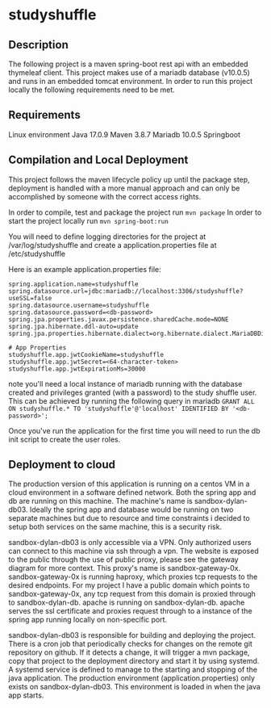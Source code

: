 # studyshuffle

## Description
The following project is a maven spring-boot rest api with an embedded thymeleaf client. This project makes use of a mariadb database (v10.0.5) and runs in an embedded tomcat environment.
In order to run this project locally the following requirements need to be met.

## Requirements
Linux environment
Java 17.0.9
Maven 3.8.7
Mariadb 10.0.5
Springboot

## Compilation and Local Deployment
This project follows the maven lifecycle policy up until the package step, deployment is handled with a more manual approach and can only be accomplished by someone with the correct access rights.

In order to compile, test and package the project run ``` mvn package ``` 
In order to start the project locally run ``` mvn spring-boot:run ```

You will need to define logging directories for the project at /var/log/studyshuffle and create a application.properties file at /etc/studyshuffle

Here is an example application.properties file:

```
spring.application.name=studyshuffle
spring.datasource.url=jdbc:mariadb://localhost:3306/studyshuffle?useSSL=false
spring.datasource.username=studyshuffle
spring.datasource.password=<db-password>
spring.jpa.properties.javax.persistence.sharedCache.mode=NONE
spring.jpa.hibernate.ddl-auto=update
spring.jpa.properties.hibernate.dialect=org.hibernate.dialect.MariaDBDialect

# App Properties
studyshuffle.app.jwtCookieName=studyshuffle
studyshuffle.app.jwtSecret=<64-character-token>
studyshuffle.app.jwtExpirationMs=30000
```

note you'll need a local instance of mariadb running with the database created and privileges granted (with a password) to the study shuffle user. This can be achieved by running the following query in mariadb ``` GRANT ALL ON studyshuffle.* TO 'studyshuffle'@'localhost' IDENTIFIED BY '<db-password>'; ```

Once you've run the application for the first time you will need to run the db init script to create the user roles. 

## Deployment to cloud 
The production version of this application is running on a centos VM in a cloud environment in a software defined network. Both the spring app and db are running on this machine. The machine's name is sandbox-dylan-db03. Ideally the spring app and database would be running on two separate machines but due to resource and time constraints i decided to setup both services on the same machine, this is a security risk.

sandbox-dylan-db03 is only accessible via a VPN. Only authorized users can connect to this machine via ssh through a vpn. The website is exposed to the public through the use of public proxy, please see the gateway diagram for more context. This proxy's name is sandbox-gateway-0x. sandbox-gateway-0x is running haproxy, which proxies tcp requests to the desired endpoints. For my project I have a public domain which points to sandbox-gateway-0x, any tcp request from this domain is proxied through to sandbox-dylan-db. apache is running on sandbox-dylan-db. apache serves the ssl certificate and proxies request through to a instance of the spring app running locally on non-specific port.

sandbox-dylan-db03 is responsible for building and deploying the project. There is a cron job that periodically checks for changes on the remote git repository on github. If it detects a change, it will trigger a mvn package, copy that project to the deployment directory and start it by using systemd. A systemd service is defined to manage to the starting and stopping of the java application. The production environment (application.properties) only exists on sandbox-dylan-db03. This environment is loaded in when the java app starts. 